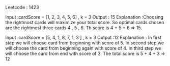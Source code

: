 Leetcode : 1423

Input :cardScore = [1, 2, 3, 4, 5, 6] , k = 3
Output : 15
Explanation :Choosing the rightmost cards will maximize your total score. 
So optimal cards chosen are the rightmost three cards 4 , 5 , 6.
Th score is 4 + 5 + 6 => 15.


Input :cardScore = [5, 4, 1, 8, 7, 1, 3 ] , k = 3
Output :12
Explanation : In first step we will choose card from beginning with score of 5.
In second step we will choose the card from beginning again with score of 4.
In third step we will choose the card from end with score of 3.
The total score is 5 + 4 + 3 => 12
